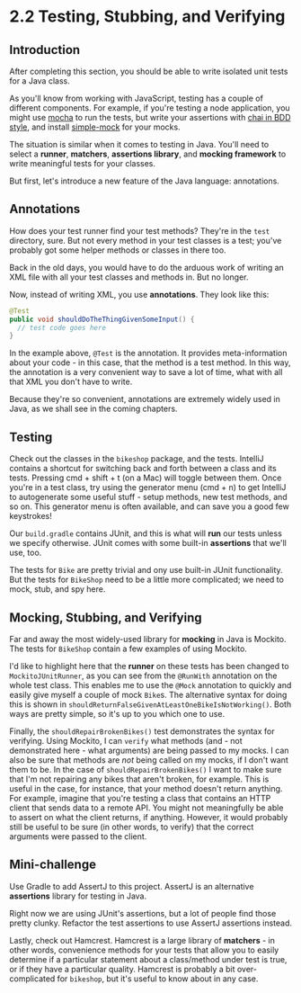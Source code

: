 # 2.2 Testing, Stubbing, and Verifying

## Introduction
After completing this section, you should be able to write isolated unit tests for a Java class.

As you'll know from working with JavaScript, testing has a couple of different components. For example, if you're testing a node application, you might use [mocha](https://mochajs.org/) to run the tests, but write your assertions with [chai in BDD style](http://chaijs.com/api/bdd/), and install [simple-mock](https://github.com/jupiter/simple-mock) for your mocks.

The situation is similar when it comes to testing in Java. You'll need to select a **runner**, **matchers**, **assertions library**, and **mocking framework** to write meaningful tests for your classes.

But first, let's introduce a new feature of the Java language: annotations.

## Annotations
How does your test runner find your test methods? They're in the `test` directory, sure. But not every method in your test classes is a test; you've probably got some helper methods or classes in there too.

Back in the old days, you would have to do the arduous work of writing an XML file with all your test classes and methods in. But no longer.

Now, instead of writing XML, you use **annotations**. They look like this:

```java
@Test
public void shouldDoTheThingGivenSomeInput() {
  // test code goes here
}
``` 

In the example above, `@Test` is the annotation. It provides meta-information about your code - in this case, that the method is a test method. In this way, the annotation is a very convenient way to save a lot of time, what with all that XML you don't have to write.

Because they're so convenient, annotations are extremely widely used in Java, as we shall see in the coming chapters.

## Testing
Check out the classes in the `bikeshop` package, and the tests. IntelliJ contains a shortcut for switching back and forth between a class and its tests. Pressing cmd + shift + t (on a Mac) will toggle between them. Once you're in a test class, try using the generator menu (cmd + n) to get IntelliJ to autogenerate some useful stuff - setup methods, new test methods, and so on. This generator menu is often available, and can save you a good few keystrokes! 

Our `build.gradle` contains JUnit, and this is what will **run** our tests unless we specify otherwise. JUnit comes with some built-in **assertions** that we'll use, too.  

The tests for `Bike` are pretty trivial and ony use built-in JUnit functionality. But the tests for `BikeShop` need to be a little more complicated; we need to mock, stub, and spy here. 

## Mocking, Stubbing, and Verifying
Far and away the most widely-used library for **mocking** in Java is Mockito. The tests for `BikeShop` contain a few examples of using Mockito. 

I'd like to highlight here that the **runner** on these tests has been changed to `MockitoJUnitRunner`, as you can see from the `@RunWith` annotation on the whole test class. This enables me to use the `@Mock` annotation to quickly and easily give myself a couple of mock `Bike`s. The alternative syntax for doing this is shown in `shouldReturnFalseGivenAtLeastOneBikeIsNotWorking()`. Both ways are pretty simple, so it's up to you which one to use. 

Finally, the `shouldRepairBrokenBikes()` test demonstrates the syntax for verifying. Using Mockito, I can `verify` what methods (and - not demonstrated here - what arguments) are being passed to my mocks. I can also be sure that methods are *not* being called on my mocks, if I don't want them to be. In the case of `shouldRepairBrokenBikes()` I want to make sure that I'm not repairing any bikes that aren't broken, for example. This is useful in the case, for instance, that your method doesn't return anything. For example, imagine that you're testing a class that contains an HTTP client that sends data to a remote API. You might not meaningfully be able to assert on what the client returns, if anything. However, it would probably still be useful to be sure (in other words, to verify) that the correct arguments were passed to the client.

## Mini-challenge
Use Gradle to add AssertJ to this project. AssertJ is an alternative **assertions** library for testing in Java. 

Right now we are using JUnit's assertions, but a lot of people find those pretty clunky. Refactor the test assertions to use AssertJ assertions instead.

Lastly, check out Hamcrest. Hamcrest is a large library of **matchers** - in other words, convenience methods for your tests that allow you to easily determine if a particular statement about a class/method under test is true, or if they have a particular quality. Hamcrest is probably a bit over-complicated for `bikeshop`, but it's useful to know about in any case.
